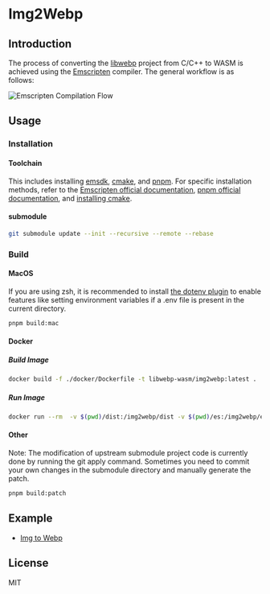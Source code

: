 # Img2Webp

## Introduction

The process of converting the [libwebp](https://github.com/webmproject/libwebp) project from C/C++ to WASM is achieved using the [Emscripten](https://emscripten.org) compiler. The general workflow is as follows:

![Emscripten Compilation Flow](https://user-images.githubusercontent.com/8049878/189127696-bba0af00-d58d-42b3-b09e-9e15eb255731.png "Emscripten Compilation Flow")

## Usage

### Installation

#### Toolchain

This includes installing [emsdk](https://github.com/emscripten-core/emsdk), [cmake](https://cmake.org), and [pnpm](https://pnpm.io). For specific installation methods, refer to the [Emscripten official documentation](https://emscripten.org/docs/getting_started/downloads.html), [pnpm official documentation](https://pnpm.io/installation), and [installing cmake](https://gist.github.com/fscm/29fd23093221cf4d96ccfaac5a1a5c90).

#### submodule

```bash
git submodule update --init --recursive --remote --rebase
```

### Build

#### MacOS

If you are using zsh, it is recommended to install [the dotenv plugin](https://github.com/ohmyzsh/ohmyzsh/tree/master/plugins/dotenv) to enable features like setting environment variables if a .env file is present in the current directory.

```bash
pnpm build:mac
```

#### Docker

##### Build Image

```bash
docker build -f ./docker/Dockerfile -t libwebp-wasm/img2webp:latest .
```

##### Run Image

```bash
docker run --rm  -v $(pwd)/dist:/img2webp/dist -v $(pwd)/es:/img2webp/es -v $(pwd)/lib:/img2webp/lib libwebp-wasm/img2webp:latest
```

#### Other

Note: The modification of upstream submodule project code is currently done by running the git apply command. Sometimes you need to commit your own changes in the submodule directory and manually generate the patch.

```bash
pnpm build:patch
```

## Example

- [Img to Webp](https://libwebp-wasm.github.io/img2webp/example/)

## License

MIT
